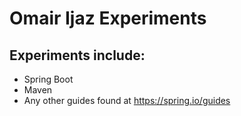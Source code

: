 # Omair Ijaz Experiments

## Experiments include:

- Spring Boot
- Maven
- Any other guides found at https://spring.io/guides